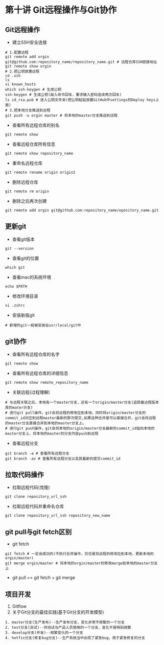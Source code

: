 # 第十讲 Git远程操作与Git协作
## Git远程操作
- 建立SSH安全连接  
```
# 1.配置远程
git remote add orgin git@github.com:repository_name/repository_name.git # 远程仓库SSH链接地址
git remote show orgin
# 2.把公钥放置远程
cd .ssh
ls
vi known_hosts
which ssh-keygen # 生成公钥
ssh-keygen # 生成公钥(敲入命令回车，要求输入密码连续两次回车)
ls id_rsa.pub # 进入公钥文件夹(把公钥粘贴放置GitHub中settings的Deploy keys上面)
# 3.把本地分支推送到远程
git push -u orgin master # 将本地的master分支推送到远程
```
- 查看所有远程仓库的别名
```
git remote show
```
- 查看远程仓库所有信息
```
git remote show repository_name
```
- 重命名远程仓库
```
git remote rename origin origin2
```
- 删除远程仓库
```
git remote rm origin
```
- 删除之后再次创建
```
git remote add orgin git@github.com:repository_name/epository_name.git
```

## 更新git
- 查看git版本
```
git --version
```
- 查看git的位置
```
which git
```
- 查看mac的系统环境
```
echo $PATH
```
- 修改环境目录
```
vi .zshrc
```
- 安装新版git
```
# 新增的git一般被安装在usr/local/git中 
```
## git协作

- 查看所有远程仓库的名字
```
git remote show
```
- 查看所有远程仓库的详细信息
```
git remote show remote_repository_name
```
- 关联远程(过程理解)
```
# 与远程关联之后，本地有一个master分支，还有一个origin/master分支(追踪着远程版本库的mater分支)
# 进行git pull操作，git会将远程的修改拉到本地，同时将origin/master分支的commit_id对应到远程master最新的那次提交,如果这种合并是可以直接合并，git会将远程的master分支直接合并到本地的master分支上。
# 进行git push操作，git会将本地的origin/master分支最新的commit_id指向本地的master分支上，将本地的master的分支内容push到远程
```

- 查看远程分支
```
git branch -a # 查看所有远程分支
git branch -av # 查看所有远程分支以及其最新的提交commit_id
```

## 拉取代码操作
- 拉取远程代码(克隆)
```
git clone repository_url_ssh
```
- 拉取远程代码并重命名仓库
```
git clone repository_url_ssh repository_new_name
```
## git pull与git fetch区别
- git fetch
```
git fetch # 一定会成功的(不执行合并操作，仅仅是将远程的修改拉到本地，更新本地的orgin/master)
git merge orgin/master # 将本地的orgin/master的修改merge到本地的master分支上
```
- git pull == git fetch + git merge

## 项目开发
1. Gitflow  
2. 关于Git分支的最佳实践(基于Git分支的开发模型)
```  
1. master分支(生产发布)--生产发布分支，变化非常不频繁的一个分支  
2. test分支(测试)--供测试与产品人员使用的一个分支，变化不是特别频繁  
3. develop分支(开发)--频繁变化的一个分支  
4. hotfix分支(修复bug分支)--生产系统当中出现了紧急bug，用于紧急修复的分支
```


